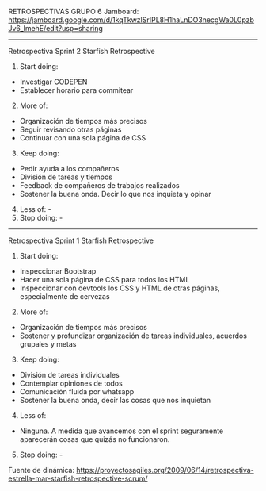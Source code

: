 RETROSPECTIVAS GRUPO 6
Jamboard: https://jamboard.google.com/d/1kqTkwzlSrIPL8H1haLnDO3necgWa0L0pzbJv6_lmehE/edit?usp=sharing

---------------------------------------------------------------------------------------------------------

Retrospectiva Sprint 2
Starfish Retrospective

1) Start doing:
- Investigar CODEPEN
- Establecer horario para commitear

2) More of:
- Organización de tiempos más precisos
- Seguir revisando otras páginas
- Continuar con una sola página de CSS

3) Keep doing:
- Pedir ayuda a los compañeros
- División de tareas y tiempos
- Feedback de compañeros de trabajos realizados
- Sostener la buena onda. Decir lo que nos inquieta y opinar

4) Less of: -
5) Stop doing: -

---------------------------------------------------------------------------------------------------------

Retrospectiva Sprint 1
Starfish Retrospective

1) Start doing:
- Inspeccionar Bootstrap
- Hacer una sola página de CSS para todos los HTML
- Inspeccionar con devtools los CSS y HTML de otras páginas, especialmente de cervezas

2) More of:
- Organización de tiempos más precisos
- Sostener y profundizar organización de tareas individuales, acuerdos grupales y metas

3) Keep doing: 
- División de tareas individuales
- Contemplar opiniones de todos
- Comunicación fluida por whatsapp
- Sostener la buena onda, decir las cosas que nos inquietan

4) Less of:
- Ninguna. A medida que avancemos con el sprint seguramente aparecerán cosas que quizás no funcionaron.

5) Stop doing: -

Fuente de dinámica: https://proyectosagiles.org/2009/06/14/retrospectiva-estrella-mar-starfish-retrospective-scrum/